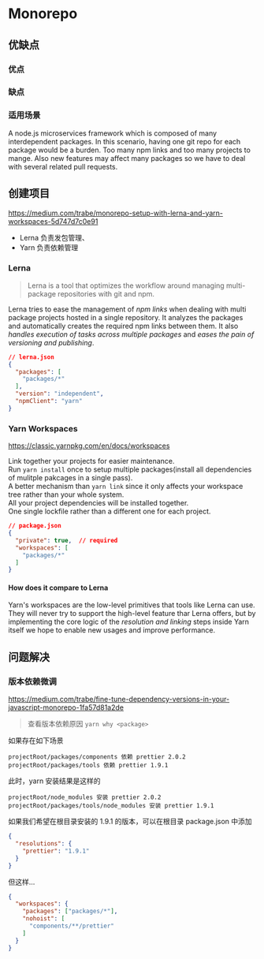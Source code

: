 # Monorepo


## 优缺点

### 优点


### 缺点


### 适用场景

A node.js microservices framework which is composed of many interdependent packages. In this scenario, having one git repo for each package would be a burden. Too many npm links and too many projects to mange. Also new features may affect many packages so we have to deal with several related pull requests.



## 创建项目

https://medium.com/trabe/monorepo-setup-with-lerna-and-yarn-workspaces-5d747d7c0e91

* Lerna 负责发包管理、
* Yarn 负责依赖管理

### Lerna

> Lerna is a tool that optimizes the workflow around managing multi-package repositories with git and npm.

Lerna tries to ease the management of *npm links* when dealing with multi package projects hosted in a single repository. It analyzes the packages and automatically creates the required npm links between them. It also *handles execution of tasks across multiple packages* and *eases the pain of versioning and publishing*.

```json
// lerna.json
{
  "packages": [
    "packages/*"
  ],
  "version": "independent",
  "npmClient": "yarn"
}
```

### Yarn Workspaces

https://classic.yarnpkg.com/en/docs/workspaces

Link together your projects for easier maintenance.  
Run `yarn install` once to setup multiple packages(install all dependencies of mulitple pakcages in a single pass).  
A better mechanism than `yarn link` since it only affects your workspace tree rather than your whole system.  
All your project dependencies will be installed together.  
One single lockfile rather than a different one for each project.  

```json
// package.json
{
  "private": true,  // required
  "workspaces": [
    "packages/*"
  ]
}
```

#### How does it compare to Lerna

Yarn's workspaces are the low-level primitives that tools like Lerna can use. They will never try to support the high-level feature thar Lerna offers, but by implementing the core logic of the *resolution and linking* steps inside Yarn itself we hope to enable new usages and improve performance.



## 问题解决

### 版本依赖微调

https://medium.com/trabe/fine-tune-dependency-versions-in-your-javascript-monorepo-1fa57d81a2de

> 查看版本依赖原因 `yarn why <package>`

如果存在如下场景

```
projectRoot/packages/components 依赖 prettier 2.0.2
projectRoot/packages/tools 依赖 prettier 1.9.1
```

此时，yarn 安装结果是这样的

```
projectRoot/node_modules 安装 prettier 2.0.2
projectRoot/packages/tools/node_modules 安装 prettier 1.9.1
```

如果我们希望在根目录安装的 1.9.1 的版本，可以在根目录 package.json 中添加

```json
{
  "resolutions": {
    "prettier": "1.9.1"
  }
}
```

但这样...

```json
{
  "workspaces": {
    "packages": ["packages/*"],
    "nohoist": [
      "components/**/prettier"
    ]
  }
}
```








